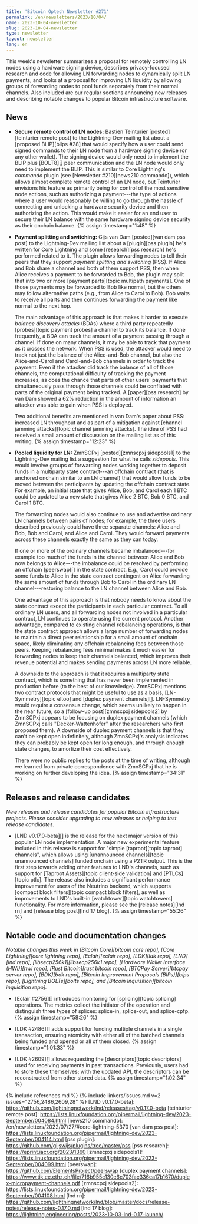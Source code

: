 ```yaml
---
title: 'Bitcoin Optech Newsletter #271'
permalink: /en/newsletters/2023/10/04/
name: 2023-10-04-newsletter
slug: 2023-10-04-newsletter
type: newsletter
layout: newsletter
lang: en
---
```

This week's newsletter summarizes a proposal for remotely controlling LN
nodes using a hardware signing device, describes privacy-focused
research and code for allowing LN forwarding nodes to dynamically split
LN payments, and looks at a proposal for improving LN liquidity by
allowing groups of forwarding nodes to pool funds separately from their
normal channels.  Also included are our regular sections announcing new
releases and describing notable changes to popular Bitcoin
infrastructure software.

## News

- **Secure remote control of LN nodes:** Bastien Teinturier
  [posted][teinturier remote post] to the Lightning-Dev mailing list
  about a [proposed BLIP][blips #28] that would specify how a user could
  send signed commands to their LN node from a hardware signing device
  (or any other wallet).  The signing device would only need to
  implement the BLIP plus [BOLT8][] peer communication and the LN node
  would only need to implement the BLIP.  This is similar to Core
  Lightning's _commando_ plugin (see [Newsletter #210][news210
  commando]), which allows almost complete remote control of an LN node,
  but Teinturier envisions his feature as primarily being for control of
  the most sensitive node actions, such as authorizing a payment---the
  type of actions where a user would reasonably be willing to go through
  the hassle of connecting and unlocking a hardware security device and
  then authorizing the action.  This would make it easier for an end
  user to secure their LN balance with the same hardware signing device
  security as their onchain balance. {% assign timestamp="1:48" %}

- **Payment splitting and switching:** Gijs van Dam [posted][van dam pss
  post] to the Lightning-Dev mailing list about a [plugin][pss plugin] he's
  written for Core Lightning and some [research][pss research] he's
  performed related to it.  The plugin allows forwarding nodes to tell
  their peers that they support _payment splitting and switching_ (PSS).
  If Alice and Bob share a channel and both of them support PSS, then when
  Alice receives a payment to be forwarded to Bob, the plugin may split
  that into two or more [payment parts][topic multipath payments].  One
  of those payments may be forwarded to Bob like normal, but the others
  may follow alternative paths (e.g., from Alice to Carol to Bob).  Bob
  waits to receive all parts and then continues forwarding the payment
  like normal to the next hop.

    The main advantage of this approach is that makes it harder to
    execute _balance discovery attacks_ (BDAs) where a third party
    repeatedly [probes][topic payment probes] a channel to track its
    balance.  If done frequently, a BDA can track the amount of a
    payment passing through a channel.  If done on many channels, it may
    be able to track that payment as it crosses the network.  When PSS
    is used, the attacker would need to track not just the balance of
    the Alice-and-Bob channel, but also the Alice-and-Carol and
    Carol-and-Bob channels in order to track the payment.  Even if the
    attacker did track the balance of all of those channels, the
    computational difficulty of tracking the payment increases, as does
    the chance that parts of other users' payments that simultaneously
    pass through those channels could be conflated with parts of the
    original payment being tracked.  A [paper][pss research] by van Dam
    showed a 62% reduction in the amount of information an attacker was
    able to gain when PSS is deployed.

    Two additional benefits are mentioned in van Dam's paper about PSS:
    increased LN throughput and as part of a mitigation against
    [channel jamming attacks][topic channel jamming attacks]. The idea
    of PSS had received a small amount of discussion on the mailing list
    as of this writing. {% assign timestamp="12:23" %}

- **Pooled liquidity for LN:** ZmnSCPxj [posted][zmnscpxj sidepools1] to
  the Lightning-Dev mailing list a suggestion for what he calls
  _sidepools_.  This would involve groups of forwarding nodes working
  together to deposit funds in a multiparty state contract---an offchain
  contract (that is anchored onchain similar to an LN channel) that
  would allow funds to be moved between the participants by updating the
  offchain contract state.  For example, an initial state that gives
  Alice, Bob, and Carol each 1 BTC could be updated to a new state that
  gives Alice 2 BTC, Bob 0 BTC, and Carol 1 BTC.

    The forwarding nodes would also continue to use and advertise
    ordinary LN channels between pairs of nodes; for example, the three
    users described previously could have three separate channels: Alice
    and Bob, Bob and Carol, and Alice and Carol.  They would forward
    payments across these channels exactly the same as they can today.

    If one or more of the ordinary channels became imbalanced---for
    example too much of the funds in the channel between Alice and Bob
    now belongs to Alice---the imbalance could be resolved by performing
    an offchain [peerswap][] in the state contract.  E.g., Carol could
    provide some funds to Alice in the state contract contingent on
    Alice forwarding the same amount of funds through Bob to Carol in
    the ordinary LN channel---restoring balance to the LN channel
    between Alice and Bob.

    One advantage of this approach is that nobody needs to know about the
    state contract except the participants in each particular contract.
    To all ordinary LN users, and all forwarding nodes not involved in a
    particular contract, LN continues to operate using the current
    protocol.  Another advantage, compared to existing channel
    rebalancing operations, is that the state contract approach allows a
    large number of forwarding nodes to maintain a direct peer
    relationship for a small amount of onchain space, likely eliminating
    any offchain rebalancing fees between those peers.  Keeping
    rebalancing fees minimal makes it much easier for forwarding nodes
    to keep their channels balanced, which improves their revenue
    potential and makes sending payments across LN more reliable.

    A downside to the approach is that it requires a multiparty state
    contract, which is something that has never been implemented in
    production before (to the best of our knowledge).  ZmnSCPxj mentions
    two contract protocols that might be useful to use as a basis,
    [LN-Symmetry][topic eltoo] and [duplex payment channels][].
    LN-Symmetry would require a consensus change, which seems unlikely
    to happen in the near future, so a [follow-up post][zmnscpxj
    sidepools2] by ZmnSCPxj appears to be focusing on duplex payment
    channels (which ZmnSCPxj calls "Decker-Wattenhofer" after the
    researchers who first proposed them).  A downside of duplex payment
    channels is that they can't be kept open indefinitely, although
    ZmnSCPxj's analysis indicates they can probably be kept open for
    long enough, and through enough state changes, to amortize their
    cost effectively.

    There were no public replies to the posts at the time of writing,
    although we learned from private correspondence with ZmnSCPxj that
    he is working on further developing the idea. {% assign timestamp="34:31" %}

## Releases and release candidates

*New releases and release candidates for popular Bitcoin infrastructure
projects.  Please consider upgrading to new releases or helping to test
release candidates.*

- [LND v0.17.0-beta][] is the release for the next major version of this
  popular LN node implementation.  A major new experimental feature
  included in this release is support for "simple [taproot][topic
  taproot] channels", which allows using [unannounced channels][topic
  unannounced channels] funded onchain using a P2TR output.  This is the
  first step towards adding other features to LND's channels, such as
  support for [Taproot Assets][topic client-side validation] and
  [PTLCs][topic ptlc].  The release also includes a significant
  performance improvement for users of the Neutrino backend, which
  supports [compact block filters][topic compact block filters], as well
  as improvements to LND's built-in [watchtower][topic watchtowers]
  functionality.  For more information, please see the [release
  notes][lnd rn] and [release blog post][lnd 17 blog]. {% assign timestamp="55:26" %}

## Notable code and documentation changes

*Notable changes this week in [Bitcoin Core][bitcoin core repo], [Core
Lightning][core lightning repo], [Eclair][eclair repo], [LDK][ldk repo],
[LND][lnd repo], [libsecp256k1][libsecp256k1 repo], [Hardware Wallet
Interface (HWI)][hwi repo], [Rust Bitcoin][rust bitcoin repo], [BTCPay
Server][btcpay server repo], [BDK][bdk repo], [Bitcoin Improvement
Proposals (BIPs)][bips repo], [Lightning BOLTs][bolts repo], and
[Bitcoin Inquisition][bitcoin inquisition repo].*

- [Eclair #2756][] introduces monitoring for [splicing][topic splicing] operations. The metrics
  collect the initiator of the operation and distinguish three types of splices:
  splice-in, splice-out, and splice-cpfp. {% assign timestamp="58:26" %}

- [LDK #2486][] adds support for funding multiple channels in a single
  transaction, ensuring atomicity with either all of the batched channels being funded
  and opened or all of them closed. {% assign timestamp="1:01:33" %}

- [LDK #2609][] allows requesting the [descriptors][topic descriptors]
  used for receiving payments in past transactions.  Previously, users
  had to store these themselves; with the updated API, the descriptors
  can be reconstructed from other stored data. {% assign timestamp="1:02:34" %}

{% include references.md %}
{% include linkers/issues.md v=2 issues="2756,2486,2609,28" %}
[LND v0.17.0-beta]: https://github.com/lightningnetwork/lnd/releases/tag/v0.17.0-beta
[teinturier remote post]: https://lists.linuxfoundation.org/pipermail/lightning-dev/2023-September/004084.html
[news210 commando]: /en/newsletters/2022/07/27/#core-lightning-5370
[van dam pss post]: https://lists.linuxfoundation.org/pipermail/lightning-dev/2023-September/004114.html
[pss plugin]: https://github.com/gijswijs/plugins/tree/master/pss
[pss research]: https://eprint.iacr.org/2023/1360
[zmnscpxj sidepools1]: https://lists.linuxfoundation.org/pipermail/lightning-dev/2023-September/004099.html
[peerswap]: https://github.com/ElementsProject/peerswap
[duplex payment channels]: https://www.tik.ee.ethz.ch/file/716b955c130e6c703fac336ea17b1670/duplex-micropayment-channels.pdf
[zmnscpxj sidepools2]: https://lists.linuxfoundation.org/pipermail/lightning-dev/2023-September/004108.html
[lnd rn]: https://github.com/lightningnetwork/lnd/blob/master/docs/release-notes/release-notes-0.17.0.md
[lnd 17 blog]: https://lightning.engineering/posts/2023-10-03-lnd-0.17-launch/
